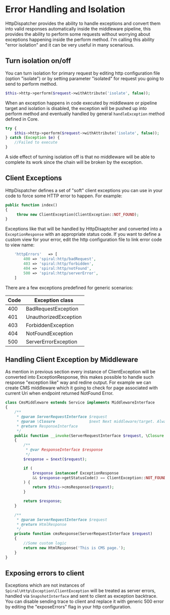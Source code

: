 # Error Handling and Isolation
HttpDispatcher provides the ability to handle exceptions and convert them into valid responses automatically inside the middleware pipeline, this provides the ability to perform some
requests without worrying about exceptions happening inside the perform method. I'm calling this ability "error isolation" and it can be very useful in many scenarious.

## Turn isolation on/off
You can turn isolation for primary request by editing http configuration file (option "isolate") or by setting parameter "isolated" for request you going to send to perform method.

```php
$this->http->perform($request->withAttribute('isolate', false));
```

When an exception happens in code executed by middleware or pipeline target and isolation is disabled, the exception will be pushed up into perform method and eventually handled by general `handleException` method defined in Core.

```php
try {
    $this->http->perform($request->withAttribute('isolate', false));
} catch (Exception $e) {
    //Failed to execute
}

```

A side effect of turning isolation off is that no middleware will be able to complete its work since the chain will be broken by the exception.

## Client Exceptions
HttpDispatcher defines a set of "soft" client exceptions you can use in your code to force some HTTP error to happen. For example:

```php
public function index()
{
     throw new ClientException(ClientException::NOT_FOUND);
}
```

Exceptions like that will be handled by HttpDisaptcher and converted into a `ExceptionResponse` with an appropriate status code. If you want to define a custom view for your error, edit the http configuration file to link error code to view name:

```php
    'httpErrors'   => [
        400 => 'spiral:http/badRequest',
        403 => 'spiral:http/forbidden',
        404 => 'spiral:http/notFound',
        500 => 'spiral:http/serverError',
    ]
```

There are a few exceptions predefined for generic scenarios:

| Code | Exception class       |
| ---  | ---                   |
| 400  | BadRequestException   |
| 401  | UnauthorizedException |
| 403  | ForbiddenException    |
| 404  | NotFoundException     |
| 500  | ServerErrorException  |

## Handling Client Exception by Middleware
As mention in previous section every instance of ClientException will be converted into ExceptionResponse, this makes possible to handle such response "exception like" way and redine output. For example we can create CMS middleware which it going to check for page associated with current Uri when endpoint returned NotFound Error.

```php
class CmsMiddleware extends Service implements MiddlewareInterface
{
    /**
     * @param ServerRequestInterface $request
     * @param \Closure               $next Next middleware/target. Always returns ResponseInterface.
     * @return ResponseInterface
     */
    public function __invoke(ServerRequestInterface $request, \Closure $next)
    {
        /**
         * @var ResponseInterface $response
         */
        $response = $next($request);

        if (
            $response instanceof ExceptionResponse
            && $response->getStatusCode() == ClientException::NOT_FOUND
        ) {
            return $this->cmsResponse($request);
        }

        return $response;
    }

    /**
     * @param ServerRequestInterface $request
     * @return HtmlResponse
     */
    private function cmsResponse(ServerRequestInterface $request)
    {
        //Some custom logic
        return new HtmlResponse('This is CMS page.');
    }
}
```

## Exposing errors to client
Exceptions which are not instances of `Spiral\Http\Exception\ClientException` will be treated as server errors, handled via `SnapshotInterface` and sent to client as exception backtrace. You can disable sending trace to client and replace it with generic 500 error by editing the "exposeErrors" flag in your http configuration.
